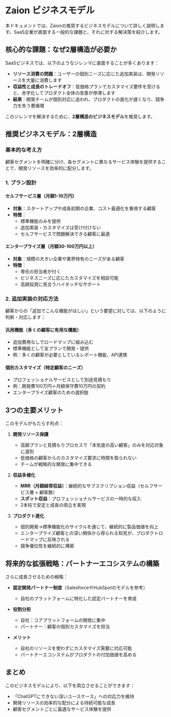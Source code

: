 # Zaion ビジネスモデル

本ドキュメントでは、Zaionの推奨するビジネスモデルについて詳しく説明します。SaaS企業が直面する一般的な課題と、それに対する解決策を紹介します。

## **核心的な課題：なぜ2層構造が必要か**

SaaSビジネスでは、以下のようなジレンマに直面することが多くあります：

- **リソース消費の問題**：ユーザーの個別ニーズに応じた追加実装は、開発リソースを大量に消費します
- **収益性と成長のトレードオフ**：低価格プランでカスタマイズ要件を受けると、赤字化してプロダクト全体の改善が停滞します
- **結果**：開発チームが個別対応に追われ、プロダクトの進化が遅くなり、競争力を失う悪循環

このジレンマを解決するために、**2層構造のビジネスモデル**を推奨します。

## **推奨ビジネスモデル：2層構造**

### **基本的な考え方**

顧客セグメントを明確に分け、各セグメントに異なるサービス体験を提供することで、開発リソースを効率的に配分します。

### 1. プラン設計

#### **セルフサービス層**（月額1-10万円）
- **対象**：スタートアップや成長初期の企業、コスト最適化を重視する顧客
- **特徴**：
  - 標準機能のみを提供
  - 追加実装・カスタマイズは受け付けない
  - セルフサービスで問題解決できる顧客に最適

#### **エンタープライズ層**（月額30-100万円以上）
- **対象**：規模の大きい企業や業界特有のニーズがある顧客
- **特徴**：
  - 専任の担当者が付く
  - ビジネスニーズに応じたカスタマイズを相談可能
  - 高額投資に見合うハイタッチなサポート

### 2. 追加実装の対応方法

顧客からの「追加でこんな機能がほしい」という要望に対しては、以下のように判断・対応します：

#### **汎用機能**（多くの顧客に有用な機能）
- 追加費用なしでロードマップに組み込む
- 標準機能として全プランで開発・提供
- 例：多くの顧客が必要としているレポート機能、API連携

#### **個別カスタマイズ**（特定顧客のニーズ）
- プロフェッショナルサービスとして別途見積もり
- 例：開発費100万円＋月額保守費10万円の契約
- エンタープライズ顧客のための選択肢

## **3つの主要メリット**

このモデルがもたらす利点：

1. **開発リソース保護**
   - 高額プランと見積もりプロセスで「本気度の高い顧客」のみを対応対象に選別
   - 低価格の顧客からのカスタマイズ要求に時間を取られない
   - チームが戦略的な開発に集中できる

2. **収益多様化**
   - **MRR（月額経常収益）**：継続的なサブスクリプション収益（セルフサービス層 × 顧客数）
   - **スポット収益**：プロフェッショナルサービスの一時的な収入
   - 2本柱で安定と成長の両立を実現

3. **プロダクト進化**
   - 個別開発→標準機能化のサイクルを通じて、継続的に製品価値を向上
   - エンタープライズ顧客との深い関係から得られる知見が、プロダクトロードマップに反映される
   - 競争優位性を継続的に構築

## **将来的な拡張戦略：パートナーエコシステムの構築**

さらに成長させるための戦略：

- **認定開発パートナー制度**（SalesforceやHubSpotのモデルを参考）
  - 自社のプラットフォームに特化した認定パートナーを育成

- **役割分担**
  - 自社：コアプラットフォームの開発に集中
  - パートナー：顧客の個別カスタマイズを担当

- **メリット**
  - 自社のリソースを使わずにカスタマイズ需要に対応可能
  - パートナーエコシステムがプロダクトの付加価値を高める

## **まとめ**

このビジネスモデルにより、以下を両立させることができます：

- 「ChatGPTにできない深いユースケース」への対応力を維持
- 開発リソースの効率的な配分による持続可能な成長
- 顧客セグメントごとに最適なサービス体験を提供
